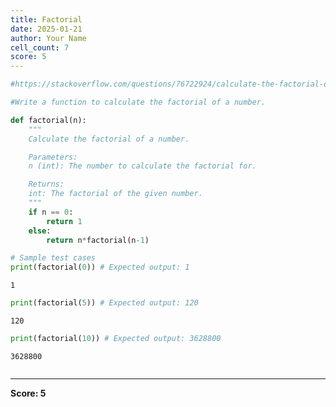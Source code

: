 ```yaml
---
title: Factorial
date: 2025-01-21
author: Your Name
cell_count: 7
score: 5
---
```


```python
#https://stackoverflow.com/questions/76722924/calculate-the-factorial-of-a-number
```


```python
#Write a function to calculate the factorial of a number.
```


```python
def factorial(n):
    """
    Calculate the factorial of a number.

    Parameters:
    n (int): The number to calculate the factorial for.

    Returns:
    int: The factorial of the given number.
    """
    if n == 0:
        return 1
    else:
        return n*factorial(n-1)
```


```python
# Sample test cases
print(factorial(0)) # Expected output: 1
```

    1



```python
print(factorial(5)) # Expected output: 120
```

    120



```python
print(factorial(10)) # Expected output: 3628800
```

    3628800



```python

```


---
**Score: 5**
